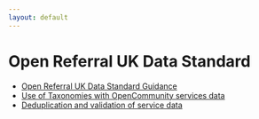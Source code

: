 ```yaml
---
layout: default
---
```


# Open Referral UK Data Standard

* [Open Referral UK Data Standard Guidance](/Guidance/)
* [Use of Taxonomies with OpenCommunity services data]()
* [Deduplication and validation of service data]()
